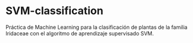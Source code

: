 # SVM-classification
Práctica de Machine Learning para la clasificación de plantas de la familia Iridaceae con el algoritmo de aprendizaje supervisado SVM.
